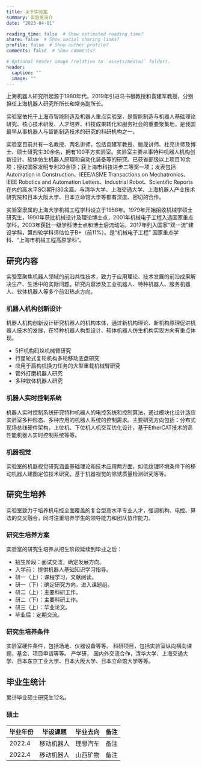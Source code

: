 ```yaml
---
title: 关于实验室
summary: 实验室简介
date: "2023-04-01"

reading_time: false  # Show estimated reading time?
share: false  # Show social sharing links?
profile: false  # Show author profile?
comments: false  # Show comments?

# Optional header image (relative to `assets/media/` folder).
header:
  caption: ""
  image: ""
---
```



上海机器人研究所起源于1980年代。2019年引进马书根教授和袁建军教授，分别担任上海机器人研究所所长和常务副所长。

实验室依托于上海市智能制造及机器人重点实验室，是智能制造与机器人基础理论研究、核心技术研发、人才培养、科技成果转化和服务社会的重要聚集地，是我国最早从事机器人与智能制造技术的研究的科研机构之一。

实验室目前共有一名教授、两名讲师，包括袁建军教授、鲍晟讲师、杜亮讲师及博士、硕士研究生30余名，拥有100平方实验室。实验室主要从事特种机器人机构创新设计、软体仿生机器人原理和自动化装备等的研究。已获省部级以上项目10余项；授权国家发明专利20余项；获上海市科技进步二等奖一项；发表包括Automation in Construction、IEEE/ASME Transactions on Mechatronics、IEEE Robotics and Automation Letters、Industrial Robot、Scientific Reports在内的高水平SCI期刊30余篇。与清华大学、上海交通大学、上海机器人产业技术研究院和日本大阪大学、日本立命馆大学等都有深度、密切的合作。

实验室隶属的上海大学机械工程学科设立于1958年。1979年开始招收机械学硕士研究生，1990年获批机械设计及理论博士点，2001年机械电子工程入选国家重点学科，2003年获批一级学科博士点和博士后流动站，2017年列入国家“双一流”建设学科，第四轮学科评估位于B+（前11%）。是“机械电子工程” 国家重点学科、“上海市机械工程高原学科”。


## 研究内容

实验室聚焦机器人领域的前沿共性技术，致力于应用理论、技术发展的前沿成果解决生产、生活中的实际问题。研究内容涉及工业机器人、特种机器人、服务机器人、软体机器人等多个前沿热点方向。

### 机器人机构创新设计

机器人机构创新设计研究机器人的机构本体，通过新机构理论、新机构原理促进机器人技术的发展，在特种机器人构型设计、软体机器人仿生机构实现方向有重点体现。

- 5杆机构码垛机械臂研究
- 行星轮式复轮机构多轮移动底盘研究
- 应用于盾构机换刀任务的大型重载机械臂研究
- 管外打磨机器人研究
- 多种软体机器人研究

### 机器人实时控制系统

机器人实时控制系统研究特种机器人的电控系统和控制算法，通过模块化设计适应实验室多种形态、多种应用的机器人系统的控制需求。主要研究方向包括：分布式现场总线硬件架构，上位机、下位机人机交互优化设计，基于EtherCAT技术的高性能机器人实时控制系统等等。

### 机器视觉

实验室的机器视觉研究涵盖基础理论和技术应用两方面，如低纹理环境条件下的移动机器人建图定位技术研究，基于机器视觉的除锈质量检测研究等等。


## 研究生培养

实验室致力于培养机电控全面覆盖的复合型高水平专业人才，强调机构、电控、算法的交叉融合，同时注重培养学生的领导能力和团队协作能力。

### 研究生培养方案

实验室的研究生培养从招生阶段延续到毕业之后：

- 招生阶段：面试交流，确定发展方向。
- 入学前： 提供机器人基础知识学习指导。
- 研一（上）：课程学习，文献阅读。
- 研一（下）：确定研究方向，进入课题组。
- 研二（上）：主要科研工作。
- 研二（下）：主要科研工作。
- 研三（上）：毕业论文。
- 毕业后：定期交流。

### 研究生培养条件

实验室硬件条件，包括场地、仪器设备等等。
科研项目，包括实验室纵向横向课题，基金、项目申请等等。
产学研，
国内外交流合作，清华大学、上海交通大学、日本东京工业大学、日本大阪大学、日本立命馆大学等等。


## 毕业生统计

累计毕业硕士研究生12名。

### 硕士

| 毕业年份   | 毕设课题    | 毕业去向   |  备注      |
| --------- | ---------- | ---------- | --------- |
| 2022.4   | 移动机器人    | 理想汽车   |  备注    |
| 2022.4   | 移动机器人    | 山西矿物   |  备注    |